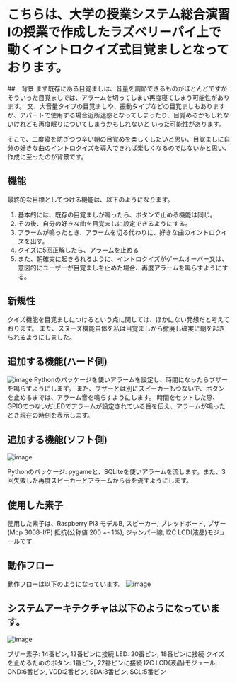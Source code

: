 # こちらは、大学の授業システム総合演習Iの授業で作成したラズベリーパイ上で動くイントロクイズ式目覚ましとなっております。

##　背景
まず既存にある目覚ましは、音量を調節できるものがほとんどですがそういった目覚ましでは、アラームを切ってしまい再度寝てしまう可能性があります。
又、大音量タイプの目覚ましや、振動タイプなどの目覚ましもありますが、アパートで使用する場合近所迷惑となってしまったり、目覚めるかもしれないけれども再度眠りについてしまうかもしれないと
いった可能性があります。

そこで、二度寝を防ぎつつ辛い朝の目覚めを楽しくしたいと思い、目覚ましに自分の好きな曲のイントロクイズを導入できれば楽しくなるのではないかと思い、作成に至ったのが背景です。

## 機能
最終的な目標としてつける機能は、以下のようになります。
1. 基本的には、既存の目覚ましが鳴ったら、ボタンで止める機能は同じ。
2. その後、自分の好きな曲を目覚ましに設定できるようにする。
3. アラームが鳴ったとき、アラームを切る代わりに、好きな曲のイントロクイズを出す。
4. クイズに5回正解したら、アラームを止める
5. また、朝確実に起きられるように、イントロクイズがゲームオーバー又は、意図的にユーザーが目覚ましを止めた場合、再度アラームを鳴らすようにする。

## 新規性
クイズ機能を目覚ましにつけるという点に関しては、ほかにない発想だと考えております。
また、スヌーズ機能自体を私は目覚ましから撤廃し確実に朝を起きられるようにしました。


## 追加する機能(ハード側)
![image](https://github.com/user-attachments/assets/35055647-f748-4d6f-b08b-5aa642c03e61)
Pythonのパッケージを使いアラームを設定し、時間になったらブザーを鳴らすようにします。
また、ブザーとは別にスピーカーもつないで、ボタンを止めるまでは、アラーム音を鳴らすようにします。
時間をセットした際、GPIOでつないだLEDでアラームが設定されている旨を伝え、アラームが鳴ったとき現在の時刻を表示します。


## 追加する機能(ソフト側)
![image](https://github.com/user-attachments/assets/2482a3e2-611f-4dc8-91f1-f216ca73fcf3)

Pythonのパッケージ: pygameと、SQLiteを使いアラームを流します。また、3回失敗した再度スピーカーとアラームから音を流すようにします。


## 使用した素子
使用した素子は、Raspberry Pi3 モデルB, スピーカー, ブレッドボード, ブザー(Mcp 3008-I/P) 抵抗(公称値 200 +- 1%), ジャンパー線, I2C LCD(液晶)モジュールです

## 動作フロー
動作フローは以下のようになっています。
![image](https://github.com/user-attachments/assets/54e20e1e-6f02-4eca-b3e1-830b9dcafb1f)

## システムアーキテクチャは以下のようになっています。

![image](https://github.com/user-attachments/assets/73dca288-9f87-4a36-a412-b8f170d381d1)

ブザー素子: 14番ピン, 12番ピンに接続
LED: 20番ピン, 18番ピンに接続
クイズを止めるためのボタン: 1番ピン, 22番ピンに接続
I2C LCD(液晶)モジュール: GND:6番ピン, VDD:2番ピン, SDA:3番ピン, SCL:5番ピン


